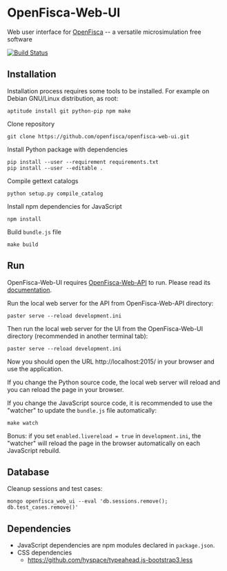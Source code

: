 OpenFisca-Web-UI
================

Web user interface for [OpenFisca](http://www.openfisca.org/) -- a versatile microsimulation free software

[![Build Status](https://travis-ci.org/openfisca/openfisca-web-ui.svg?branch=master)](https://travis-ci.org/openfisca/openfisca-web-ui)

Installation
------------

Installation process requires some tools to be installed. For example on Debian GNU/Linux distribution, as root:

	aptitude install git python-pip npm make

Clone repository

	git clone https://github.com/openfisca/openfisca-web-ui.git

Install Python package with dependencies

	pip install --user --requirement requirements.txt
	pip install --user --editable .

Compile gettext catalogs

	python setup.py compile_catalog

Install npm dependencies for JavaScript

	npm install

Build `bundle.js` file

	make build

Run
---

OpenFisca-Web-UI requires [OpenFisca-Web-API](https://github.com/openfisca/openfisca-web-api) to run.
Please read its [documentation](http://www.openfisca.fr/documentation).

Run the local web server for the API from OpenFisca-Web-API directory:

	paster serve --reload development.ini

Then run the local web server for the UI from the OpenFisca-Web-UI directory (recommended in another terminal tab):

	paster serve --reload development.ini

Now you should open the URL http://localhost:2015/ in your browser and use the application.

If you change the Python source code, the local web server will reload and you can reload the page in your browser.

If you change the JavaScript source code, it is recommended to use the "watcher" to update the `bundle.js` file
automatically:

	make watch

Bonus: if you set `enabled.livereload = true` in `development.ini`, the "watcher" will reload the page in the browser
automatically on each JavaScript rebuild.

Database
--------

Cleanup sessions and test cases:

	mongo openfisca_web_ui --eval 'db.sessions.remove(); db.test_cases.remove()'

Dependencies
------------

* JavaScript dependencies are npm modules declared in `package.json`.
* CSS dependencies
	* https://github.com/hyspace/typeahead.js-bootstrap3.less
